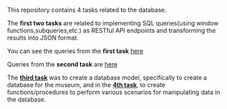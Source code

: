 This repository contains 4 tasks related to the database.

The **first two tasks** are related to implementing SQL queries(using window functions,subqueries,etc.) as RESTful API endpoints and transforming the results into JSON format.

You can see the queries from the **first task** [here](https://github.com/aleksavtr/DBS-SQL-Assignments/blob/main/task1/dbs_assignment/enpoints/queries.py)

Queries from the **second task** are [here](https://github.com/aleksavtr/DBS-SQL-Assignments/blob/main/task2/dbs_assignment/enpoints/queries.py)

The [**third task**](https://github.com/aleksavtr/DBS-SQL-Assignments/tree/main/task3) was to create a database model, specifically  to create a database for the museum, 
and in the [**4th task**](https://github.com/aleksavtr/DBS-SQL-Assignments/tree/main/task4), to create  functions/procedures to perform various scenarios for manipulating data in the database.

